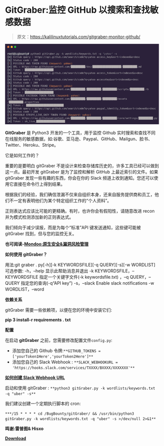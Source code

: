 # GitGraber:监控 GitHub 以搜索和查找敏感数据

> 原文：<https://kalilinuxtutorials.com/gitgraber-monitor-github/>

[![GitGraber : Monitor GitHub To Search & Find Sensitive Data](img//68c1e2175fa6bbe5829723b02af96e23.png "GitGraber : Monitor GitHub To Search & Find Sensitive Data")](https://1.bp.blogspot.com/-uSU2O-JyOW4/XXn2MGEkD0I/AAAAAAAACeI/zcgwTXUgHrQMG3yg6HIXcNf_rSSPSHl6QCLcBGAsYHQ/s1600/gitGraber%2B%25281%2529.png)

**GitGraber** 是 Python3 开发的一个工具，用于监控 Github 实时搜索和查找不同在线服务的敏感数据，如:谷歌、亚马逊、Paypal、GitHub、Mailgun、脸书、Twitter、Heroku、Stripe。

它是如何工作的？

重要的是要明白 gitGraber 不是设计来检查存储库历史的，许多工具已经可以做到这一点。最初开发 gitGraber 是为了监控和解析 GitHub 上最近索引的文件。如果 gitGraber 发现一些有趣的东西，你会在你的 Slack 频道上收到通知。您还可以使用它直接在命令行上得到结果。

根据我们的经验，我们确信泄漏不仅来自组织本身，还来自服务提供商和员工，他们不一定有表明他们为某个特定组织工作的“个人资料”。

正则表达式应该比可能的更精确。有时，也许你会有假阳性，请随意改进 recon 并为模式检测添加新的正则表达式。

我们倾向于减少误报，而是为每个“标准”API 键发送通知，这些键可能被 gitGraber 找到，但与您的监控无关。

**也可阅读-[Mondoo:原生安全&漏洞风险管理](https://kalilinuxtutorials.com/mondoo-security-vulnerability-risk-management/)**

**如何使用 gitGraber？**

用法:git graber . py[-h][-k KEYWORDSFILE][-q QUERY][-s][-w WORDLIST]
可选参数:
-h，–help 显示此帮助消息并退出
-k KEYWORDSFILE，–KEYWORDSFILE
指定一个关键字文件(-k keywordsfile.txt)
，–q QUERY，–QUERY
指定您的查询(-q“API key”)
-s，–slack Enable slack notifications
-w WORDLIST，–word

**依赖关系**

gitGraber 需要一些依赖项，以便在您的环境中安装它们:

**pip 3 install-r requirements . txt**

**配置**

在启动 **gitGraber** 之前，您需要修改配置文件`config.py`:

*   添加您自己的 Github 令牌:`**GITHUB_TOKENS = ['yourToken1Here','yourToken2Here']**`
*   添加您自己的 Slack Webhook : `**SLACK_WEBHOOKURL = 'https://hooks.slack.com/services/TXXXX/BXXXX/XXXXXXX'**`

[**如何创建 Slack Webhook URL**](https://get.slack.help/hc/en-us/articles/115005265063-Incoming-WebHooks-for-Slack)

启动和使用 gitGraber : `**python3 gitGraber.py -k wordlists/keywords.txt -q "uber" -s**`

我们建议创建一个定期执行脚本的 cron:

`***/15 * * * * cd /BugBounty/gitGraber/ && /usr/bin/python3 gitGraber.py -k wordlists/keywords.txt -q "uber" -s >/dev/null 2>&1**`

**鸣谢:雷普图& Hisxo**

[**Download**](https://github.com/hisxo/gitGraber)